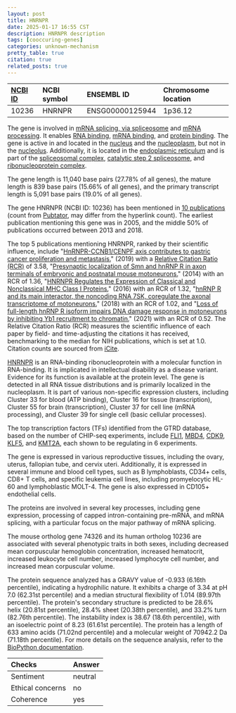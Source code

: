 ```yaml
---
layout: post
title: HNRNPR
date: 2025-01-17 16:55 CST
description: HNRNPR description
tags: [cooccuring-genes]
categories: unknown-mechanism
pretty_table: true
citation: true
related_posts: true
---
```




| [NCBI ID](https://www.ncbi.nlm.nih.gov/gene/10236) | NCBI symbol | ENSEMBL ID | Chromosome location |
| :-------- | :------- | :-------- | :------- |
| 10236  | HNRNPR | ENSG00000125944 | 1p36.12 |



The gene is involved in [mRNA splicing, via spliceosome](https://amigo.geneontology.org/amigo/term/GO:0000398) and [mRNA processing](https://amigo.geneontology.org/amigo/term/GO:0006397). It enables [RNA binding](https://amigo.geneontology.org/amigo/term/GO:0003723), [mRNA binding](https://amigo.geneontology.org/amigo/term/GO:0003729), and [protein binding](https://amigo.geneontology.org/amigo/term/GO:0005515). The gene is active in and located in the [nucleus](https://amigo.geneontology.org/amigo/term/GO:0005634) and the [nucleoplasm](https://amigo.geneontology.org/amigo/term/GO:0005654), but not in the [nucleolus](https://amigo.geneontology.org/amigo/term/GO:0005730). Additionally, it is located in the [endoplasmic reticulum](https://amigo.geneontology.org/amigo/term/GO:0005783) and is part of the [spliceosomal complex](https://amigo.geneontology.org/amigo/term/GO:0005681), [catalytic step 2 spliceosome](https://amigo.geneontology.org/amigo/term/GO:0071013), and [ribonucleoprotein complex](https://amigo.geneontology.org/amigo/term/GO:1990904).


The gene length is 11,040 base pairs (27.78% of all genes), the mature length is 839 base pairs (15.66% of all genes), and the primary transcript length is 5,091 base pairs (19.0% of all genes).


The gene HNRNPR (NCBI ID: 10236) has been mentioned in [10 publications](https://pubmed.ncbi.nlm.nih.gov/?term=%22HNRNPR%22) (count from [Pubtator](https://academic.oup.com/nar/article/47/W1/W587/5494727), may differ from the hyperlink count). The earliest publication mentioning this gene was in 2005, and the middle 50% of publications occurred between 2013 and 2018.


The top 5 publications mentioning HNRNPR, ranked by their scientific influence, include "[HnRNPR-CCNB1/CENPF axis contributes to gastric cancer proliferation and metastasis.](https://pubmed.ncbi.nlm.nih.gov/31527303)" (2019) with a [Relative Citation Ratio (RCR)](https://journals.plos.org/plosbiology/article?id=10.1371/journal.pbio.1002541) of 3.58, "[Presynaptic localization of Smn and hnRNP R in axon terminals of embryonic and postnatal mouse motoneurons.](https://pubmed.ncbi.nlm.nih.gov/25338097)" (2014) with an RCR of 1.36, "[HNRNPR Regulates the Expression of Classical and Nonclassical MHC Class I Proteins.](https://pubmed.ncbi.nlm.nih.gov/27194785)" (2016) with an RCR of 1.32, "[hnRNP R and its main interactor, the noncoding RNA 7SK, coregulate the axonal transcriptome of motoneurons.](https://pubmed.ncbi.nlm.nih.gov/29507242)" (2018) with an RCR of 1.02, and "[Loss of full-length hnRNP R isoform impairs DNA damage response in motoneurons by inhibiting Yb1 recruitment to chromatin.](https://pubmed.ncbi.nlm.nih.gov/34850154)" (2021) with an RCR of 0.52. The Relative Citation Ratio (RCR) measures the scientific influence of each paper by field- and time-adjusting the citations it has received, benchmarking to the median for NIH publications, which is set at 1.0. Citation counts are sourced from [iCite](https://icite.od.nih.gov).


[HNRNPR](https://www.proteinatlas.org/ENSG00000125944-HNRNPR) is an RNA-binding ribonucleoprotein with a molecular function in RNA-binding. It is implicated in intellectual disability as a disease variant. Evidence for its function is available at the protein level. The gene is detected in all RNA tissue distributions and is primarily localized in the nucleoplasm. It is part of various non-specific expression clusters, including Cluster 33 for blood (ATP binding), Cluster 16 for tissue (transcription), Cluster 55 for brain (transcription), Cluster 37 for cell line (mRNA processing), and Cluster 39 for single cell (basic cellular processes).


The top transcription factors (TFs) identified from the GTRD database, based on the number of CHIP-seq experiments, include [FLI1](https://www.ncbi.nlm.nih.gov/gene/2313), [MBD4](https://www.ncbi.nlm.nih.gov/gene/8930), [CDK9](https://www.ncbi.nlm.nih.gov/gene/1025), [KLF5](https://www.ncbi.nlm.nih.gov/gene/688), and [KMT2A](https://www.ncbi.nlm.nih.gov/gene/4297), each shown to be regulating in 6 experiments.





The gene is expressed in various reproductive tissues, including the ovary, uterus, fallopian tube, and cervix uteri. Additionally, it is expressed in several immune and blood cell types, such as B lymphoblasts, CD34+ cells, CD8+ T cells, and specific leukemia cell lines, including promyelocytic HL-60 and lymphoblastic MOLT-4. The gene is also expressed in CD105+ endothelial cells.


The proteins are involved in several key processes, including gene expression, processing of capped intron-containing pre-mRNA, and mRNA splicing, with a particular focus on the major pathway of mRNA splicing.


The mouse ortholog gene 74326 and its human ortholog 10236 are associated with several phenotypic traits in both sexes, including decreased mean corpuscular hemoglobin concentration, increased hematocrit, increased leukocyte cell number, increased lymphocyte cell number, and increased mean corpuscular volume.


The protein sequence analyzed has a GRAVY value of -0.933 (6.16th percentile), indicating a hydrophilic nature. It exhibits a charge of 3.34 at pH 7.0 (62.31st percentile) and a median structural flexibility of 1.014 (89.97th percentile). The protein's secondary structure is predicted to be 28.6% helix (20.81st percentile), 28.4% sheet (20.38th percentile), and 33.2% turn (82.76th percentile). The instability index is 38.67 (18.6th percentile), with an isoelectric point of 8.23 (61.61st percentile). The protein has a length of 633 amino acids (71.02nd percentile) and a molecular weight of 70942.2 Da (71.18th percentile). For more details on the sequence analysis, refer to the [BioPython documentation](https://biopython.org/docs/1.75/api/Bio.SeqUtils.ProtParam.html).





| Checks    | Answer |
| :-------- | :------- |
| Sentiment  | neutral   |
| Ethical concerns | no     |
| Coherence    | yes    |